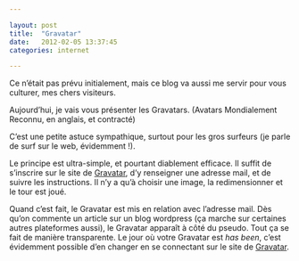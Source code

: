 ```yaml
---

layout: post
title:  "Gravatar"
date:   2012-02-05 13:37:45
categories: internet

---
```



Ce n’était pas prévu initialement, mais ce blog va aussi me servir pour vous culturer, mes chers visiteurs.

Aujourd’hui, je vais vous présenter les Gravatars. (Avatars Mondialement Reconnu, en anglais, et contracté)

C’est une petite astuce sympathique, surtout pour les gros surfeurs (je parle de surf sur le web, évidemment !).

Le principe est ultra-simple, et pourtant diablement efficace. Il suffit de s’inscrire sur le site de [Gravatar](http://fr.gravatar.com/ "Gravatar"), d’y renseigner une adresse mail, et de suivre les instructions. Il n’y a qu’à choisir une image, la redimensionner et le tour est joué.

Quand c’est fait, le Gravatar est mis en relation avec l’adresse mail. Dès qu’on commente un article sur un blog wordpress (ça marche sur certaines autres plateformes aussi), le Gravatar apparaît à côté du pseudo. Tout ça se fait de manière transparente. Le jour où votre Gravatar est _has been_, c’est évidemment possible d’en changer en se connectant sur le site de [Gravatar](http://fr.gravatar.com/ "Gravatar").